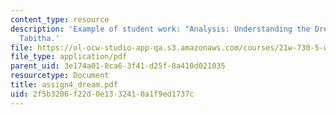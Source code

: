 ```yaml
---
content_type: resource
description: 'Example of student work: "Analysis: Understanding the Dream" by Bonilla,
  Tabitha.'
file: https://ol-ocw-studio-app-qa.s3.amazonaws.com/courses/21w-730-5-writing-on-contemporary-issues-imagining-the-future-fall-2007/2f5b3206f22d0e1332410a1f9ed1737c_assign4_dream.pdf
file_type: application/pdf
parent_uid: 3e174a01-8ca6-3f41-d25f-8a410d021035
resourcetype: Document
title: assign4_dream.pdf
uid: 2f5b3206-f22d-0e13-3241-0a1f9ed1737c
---
```

